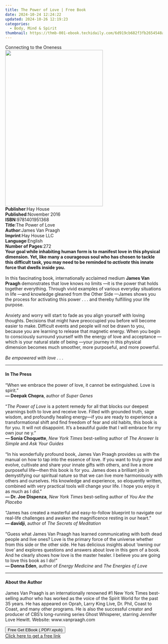 ```yaml
---
title: The Power of Love | Free Book
date: 2024-10-24 12:24:22
updated: 2024-10-26 12:19:23
categories:
  - Body, Mind & Spirit
thumbnail: https://thmb-001-ebook.techidaily.com/6d919cb682f3fb2654548ae2a7681fafc864bf0bfc26f7df4c0fb4cfb4c19577.jpg
---
```

<main id="book-container">
  <div class="flex flex-col">
    <div class="book-brief flex-1 py-6 px-4 sm:p-6 md:py-10 md:px-8">
      <!-- brief-->
      <div class="book-brief-main">Connecting to the Oneness</div>
    </div>
    <div
      class="book-meta-info flex-1 grid gap-4 col-start-1 col-end-3 row-start-1 sm:mb-6 sm:grid-cols-4 lg:gap-6 lg:col-start-2 lg:row-end-6 lg:row-span-6 lg:mb-0"
    >
      <div
        class="book-meta-info-left place-content-center mt-4 p-4 text-sm leading-6 col-start-2 col-span-2 dark:text-slate-400"
      >
        <img
          class="w-full h-500 object-cover rounded-lg sm:h-255 sm:col-span-2 lg:col-span-full"
          src="https://img-001-ebook.techidaily.com/2391e83a7d216bfb3cf17522c4039ee8d176a269491b21290a3f8cff37a28778.jpg"
          alt=""
          width="312"
          height="500"
        />
      </div>
      <div
        class="book-meta-info-right mt-2 col-start-1 row-start-2 col-span-3 self-center"
      >
        <!-- meta data  -->
        <div class="flex flex-col px-4 md:px-8">
          <div class="flex-1">
            <strong>Publisher</strong>:<span class="px-2">Hay House</span>
          </div>
          <div class="flex-1">
            <strong>Published</strong>:<span class="px-2">November 2016</span>
          </div>
          <div class="flex-1">
            <strong>ISBN</strong>:<span class="px-2">9781401951368</span>
          </div>
          <div class="flex-1">
            <strong>Title</strong>:<span class="px-2">The Power of Love</span>
          </div>
          <div class="flex-1">
            <strong>Author</strong>:<span class="px-2">James Van Praagh</span>
          </div>
          <div class="flex-1">
            <strong>Imprint</strong>:<span class="px-2">Hay House LLC</span>
          </div>
          <div class="flex-1">
            <strong>Language</strong>:<span class="px-2">English</span>
          </div>
          <div class="flex-1">
            <strong>Number of Pages</strong>:<span class="px-2">272</span>
          </div>
        </div>
      </div>
    </div>
    <div class="book-description flex-1 py-6 px-4 sm:p-6 md:py-10 md:px-8">
      <div class="book-description-main">
        <div accordion-content="" id="description">
          <b
            >Your goal while inhabiting human form is to manifest love in this
            physical dimension. Yet, like many a courageous soul who has chosen
            to tackle this difficult task, you may need to be reminded to
            <i>activate</i> this innate force that dwells inside you.<br /></b
          ><br />In this fascinating book, internationally acclaimed medium
          <b>James Van Praagh</b> demonstrates that love knows no limits —it is
          the power that holds together everything. Through vivid examples of
          various everyday situations in life —and knowledge gleaned from the
          Other Side —James shows you the process for activating this power . .
          . and thereby fulfilling your life purpose.<br /><br />Anxiety and
          worry will start to fade as you align yourself with loving thoughts.
          Decisions that might have preoccupied you before will become easier to
          make. Difficult events and people will not be drawn to you, because
          you are learning to release that magnetic energy. When you begin to
          consciously surround yourself with the energy of love and acceptance
          —which is your natural state of being —your journey in this physical
          dimension becomes much smoother, more purposeful, and more
          powerful.<br /><br /><i>Be empowered with love . . .</i>
        </div>
        <div class="accordion-fader"></div>
      </div>
    </div>
    <div class="book-excerpts flex-1 py-6 px-4 sm:p-6 md:py-10 md:px-8">
      <!-- excerpts-->
      <div class="book-excerpts-main">
        <hr />
        <h4 class="placeholder placeholder-heading">
          <span>In The Press</span>
        </h4>
        <p>
          “When we embrace the power of love, it cannot be extinguished. Love is
          spirit.”<br /><b>— Deepak Chopra</b>,&nbsp;author of<i
            >&nbsp;Super Genes</i
          ><br /><br />“<i>The Power of Love</i>&nbsp;is a potent remedy for all
          that blocks our deepest yearnings both to love and receive love.
          Filled with grounded truth, sage wisdom, and profoundly healing
          energy—if you are ready to experience a transformational shift and
          find freedom of fear and old habits, this book is for you. It will not
          disappoint. It’s a beautiful guide that I will embrace for my own jour
          ne y.”<br /><b>— Sonia Choquette</b>,&nbsp;<i>New York Times&nbsp;</i
          >best-selling author of&nbsp;<i>The Answer Is Simple&nbsp;</i
          >and&nbsp;<i>Ask Your Guides</i>&nbsp;<br /><br />“In his wonderfully
          profound book, James Van Praagh provides us with the manual on how to
          tap into the essence of love. If you want to truly grow and evolve,
          cultivate and share your innate gifts with others, and live a more
          purposeful life—then this book is for you. James does a brilliant job
          in demystifying our spiritual nature so that we can live more
          harmoniously with others and ourselves. His knowledge and experience,
          so eloquently written, combined with very practical tools will change
          your life. I hope you enjoy it as much as I did.”<br /><b
            >— Dr. Joe Dispenza</b
          >,<i>&nbsp;New York Times&nbsp;</i>best-selling author of&nbsp;<i
            >You Are the Placebo</i
          ><br /><br />“James has created a masterful and easy-to-follow
          blueprint to navigate our real-life challenges and awaken the
          magnificence resting in our heart.”&nbsp;<br /><b>— davidji</b>,
          author of&nbsp;<i>The Secrets of Meditation</i><br /><br />“Guess what
          James Van Praagh has learned communicating with both dead people and
          live ones? Love is the primary force of the universe whether from this
          side or the other side. He has delicious insights about ‘owning our
          love’ and explores questions and answers about love in this gem of a
          book. And he clearly shows how love is the master healer. I believe
          you are going to love this book as I do!”<br /><b>— Donna Eden</b
          >,&nbsp;author of&nbsp;<i>Energy Medicine&nbsp;</i>and<i
            >&nbsp;The Energies of Love</i
          >
        </p>
      </div>
    </div>
    <div class="book-about-author flex-1 py-6 px-4 sm:p-6 md:py-10 md:px-8">
      <!-- about author-->
      <div class="book-main-author-main">
        <hr />
        <h4 class="placeholder placeholder-heading">
          <span>About the Author</span>
        </h4>
        <p>
          James Van Praagh is an internationally renowned #1 New York Times
          best-selling author who has worked as the voice of the Spirit World
          for the past 35 years. He has appeared on Oprah, Larry King Live, Dr.
          Phil, Coast to Coast, and many other programs. He is also the
          successful creator and producer of CBS’s long-running series Ghost
          Whisperer, starring Jennifer Love Hewitt. Website: www.vanpraagh.com
        </p>
      </div>
    </div>
    <div class="book-free-get flex-1 py-6 px-4 sm:p-6 md:py-10 md:px-8">
      <button
        id="btn-free-get"
        class="bg-blue-500 hover:bg-blue-700 text-white font-bold py-2 px-4 rounded"
      >
        Free Get EBook (.PDF/.epub)
      </button>
      <div id="countdown-display" class="px-2 text-lg mt-2"></div>
      <a
        id="free-link"
        class="hidden bg-blue-500 hover:bg-blue-700 text-white font-bold py-2 px-4 rounded"
        href="https://www.ebooks.com/en-us/book/96317459/the-power-of-love/james-van-praagh/"
        target="_blank"
        >Click here to get a free link</a
      >
    </div>
    <script>
      let countdownTime = 0;
      let countdownInterval = null;
      document
        .getElementById('btn-free-get')
        .addEventListener('click', startCountdown);
      function startCountdown() {
        countdownTime = new Date().getTime() + 60000 * 3;
        countdownInterval = setInterval(updateCountdown, 1000);
        document.getElementById('btn-free-get').disabled = true;
        document
          .getElementById('btn-free-get')
          .classList.add('bg-gray-500', 'cursor-not-allowed');
      }
      function updateCountdown() {
        let currentTime = new Date().getTime();
        let timeLeft = countdownTime - currentTime;
        let secondsLeft = Math.floor(timeLeft / 1000);
        document.getElementById('countdown-display').innerHTML =
          `Remaining time: ${secondsLeft} seconds.`;
        if (secondsLeft <= 0) {
          clearInterval(countdownInterval);
          document.getElementById('btn-free-get').classList.add('hidden');
          document.getElementById('free-link').classList.remove('hidden');
          document.getElementById('countdown-display').innerHTML = '';
        }
      }
    </script>
  </div>
</main>
